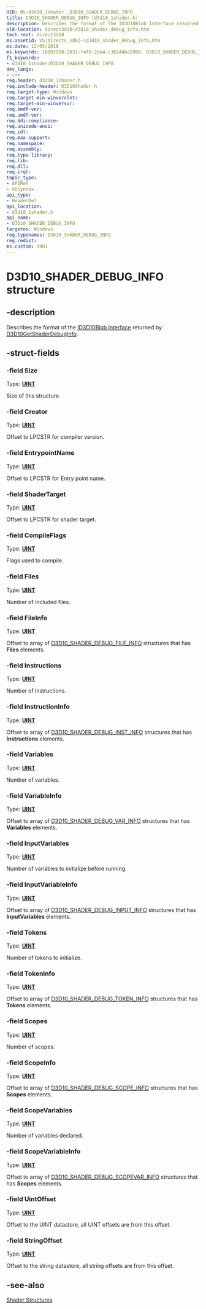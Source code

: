 ```yaml
---
UID: NS:d3d10_1shader._D3D10_SHADER_DEBUG_INFO
title: D3D10_SHADER_DEBUG_INFO (d3d10_1shader.h)
description: Describes the format of the ID3D10Blob Interface returned by D3D10GetShaderDebugInfo.
old-location: direct3d10\d3d10_shader_debug_info.htm
tech.root: direct3d10
ms.assetid: VS|directx_sdk|~\d3d10_shader_debug_info.htm
ms.date: 12/05/2018
ms.keywords: 18092958-2031-f4f8-2da4-c36244bd2989, D3D10_SHADER_DEBUG_INFO, D3D10_SHADER_DEBUG_INFO structure [Direct3D 10], d3d10_1shader/D3D10_SHADER_DEBUG_INFO, direct3d10.d3d10_shader_debug_info
f1_keywords:
- d3d10_1shader/D3D10_SHADER_DEBUG_INFO
dev_langs:
- c++
req.header: d3d10_1shader.h
req.include-header: D3D10Shader.h
req.target-type: Windows
req.target-min-winverclnt: 
req.target-min-winversvr: 
req.kmdf-ver: 
req.umdf-ver: 
req.ddi-compliance: 
req.unicode-ansi: 
req.idl: 
req.max-support: 
req.namespace: 
req.assembly: 
req.type-library: 
req.lib: 
req.dll: 
req.irql: 
topic_type:
- APIRef
- kbSyntax
api_type:
- HeaderDef
api_location:
- d3d10_1shader.h
api_name:
- D3D10_SHADER_DEBUG_INFO
targetos: Windows
req.typenames: D3D10_SHADER_DEBUG_INFO
req.redist: 
ms.custom: 19H1
---
```


# D3D10_SHADER_DEBUG_INFO structure


## -description


Describes the format of the <a href="https://docs.microsoft.com/windows/desktop/api/d3dcommon/nn-d3dcommon-id3d10blob">ID3D10Blob Interface</a> returned by <a href="https://docs.microsoft.com/windows/desktop/api/d3d10shader/nf-d3d10shader-d3d10getshaderdebuginfo">D3D10GetShaderDebugInfo</a>.


## -struct-fields




### -field Size

Type: <b><a href="https://docs.microsoft.com/windows/desktop/WinProg/windows-data-types">UINT</a></b>

Size of this structure.


### -field Creator

Type: <b><a href="https://docs.microsoft.com/windows/desktop/WinProg/windows-data-types">UINT</a></b>

Offset to LPCSTR for compiler version.


### -field EntrypointName

Type: <b><a href="https://docs.microsoft.com/windows/desktop/WinProg/windows-data-types">UINT</a></b>

Offset to LPCSTR for Entry point name.


### -field ShaderTarget

Type: <b><a href="https://docs.microsoft.com/windows/desktop/WinProg/windows-data-types">UINT</a></b>

Offset to LPCSTR for shader target.


### -field CompileFlags

Type: <b><a href="https://docs.microsoft.com/windows/desktop/WinProg/windows-data-types">UINT</a></b>

Flags used to compile.


### -field Files

Type: <b><a href="https://docs.microsoft.com/windows/desktop/WinProg/windows-data-types">UINT</a></b>

Number of included files.


### -field FileInfo

Type: <b><a href="https://docs.microsoft.com/windows/desktop/WinProg/windows-data-types">UINT</a></b>

Offset to array of <a href="https://docs.microsoft.com/windows/win32/api/d3d10_1shader/ns-d3d10_1shader-d3d10_shader_debug_file_info">D3D10_SHADER_DEBUG_FILE_INFO</a> structures that has <b>Files</b> elements.


### -field Instructions

Type: <b><a href="https://docs.microsoft.com/windows/desktop/WinProg/windows-data-types">UINT</a></b>

Number of instructions.


### -field InstructionInfo

Type: <b><a href="https://docs.microsoft.com/windows/desktop/WinProg/windows-data-types">UINT</a></b>

Offset to array of <a href="https://docs.microsoft.com/windows/win32/api/d3d10_1shader/ns-d3d10_1shader-d3d10_shader_debug_inst_info">D3D10_SHADER_DEBUG_INST_INFO</a> structures that has <b>Instructions</b> elements.


### -field Variables

Type: <b><a href="https://docs.microsoft.com/windows/desktop/WinProg/windows-data-types">UINT</a></b>

Number of variables.


### -field VariableInfo

Type: <b><a href="https://docs.microsoft.com/windows/desktop/WinProg/windows-data-types">UINT</a></b>

Offset to array of <a href="https://docs.microsoft.com/windows/win32/api/d3d10_1shader/ns-d3d10_1shader-d3d10_shader_debug_var_info">D3D10_SHADER_DEBUG_VAR_INFO</a> structures that has <b>Variables</b> elements.


### -field InputVariables

Type: <b><a href="https://docs.microsoft.com/windows/desktop/WinProg/windows-data-types">UINT</a></b>

Number of variables to initialize before running.


### -field InputVariableInfo

Type: <b><a href="https://docs.microsoft.com/windows/desktop/WinProg/windows-data-types">UINT</a></b>

Offset to array of <a href="https://docs.microsoft.com/windows/win32/api/d3d10_1shader/ns-d3d10_1shader-d3d10_shader_debug_input_info">D3D10_SHADER_DEBUG_INPUT_INFO</a> structures that has <b>InputVariables</b> elements.


### -field Tokens

Type: <b><a href="https://docs.microsoft.com/windows/desktop/WinProg/windows-data-types">UINT</a></b>

Number of tokens to initialize.


### -field TokenInfo

Type: <b><a href="https://docs.microsoft.com/windows/desktop/WinProg/windows-data-types">UINT</a></b>

Offset to array of <a href="https://docs.microsoft.com/windows/win32/api/d3d10_1shader/ns-d3d10_1shader-d3d10_shader_debug_token_info">D3D10_SHADER_DEBUG_TOKEN_INFO</a> structures that has <b>Tokens</b> elements.


### -field Scopes

Type: <b><a href="https://docs.microsoft.com/windows/desktop/WinProg/windows-data-types">UINT</a></b>

Number of scopes.


### -field ScopeInfo

Type: <b><a href="https://docs.microsoft.com/windows/desktop/WinProg/windows-data-types">UINT</a></b>

Offset to array of <a href="https://docs.microsoft.com/windows/win32/api/d3d10_1shader/ns-d3d10_1shader-d3d10_shader_debug_scope_info">D3D10_SHADER_DEBUG_SCOPE_INFO</a> structures that has <b>Scopes</b> elements.


### -field ScopeVariables

Type: <b><a href="https://docs.microsoft.com/windows/desktop/WinProg/windows-data-types">UINT</a></b>

Number of variables declared.


### -field ScopeVariableInfo

Type: <b><a href="https://docs.microsoft.com/windows/desktop/WinProg/windows-data-types">UINT</a></b>

Offset to array of <a href="https://docs.microsoft.com/windows/win32/api/d3d10_1shader/ns-d3d10_1shader-d3d10_shader_debug_scopevar_info">D3D10_SHADER_DEBUG_SCOPEVAR_INFO</a> structures that has <b>Scopes</b> elements.


### -field UintOffset

Type: <b><a href="https://docs.microsoft.com/windows/desktop/WinProg/windows-data-types">UINT</a></b>

Offset to the UINT datastore, all UINT offsets are from this offset.


### -field StringOffset

Type: <b><a href="https://docs.microsoft.com/windows/desktop/WinProg/windows-data-types">UINT</a></b>

Offset to the string datastore, all string offsets are from this offset.


## -see-also




<a href="https://docs.microsoft.com/windows/desktop/direct3d10/d3d10-graphics-reference-d3d10-shader-structures">Shader Structures</a>
 

 

